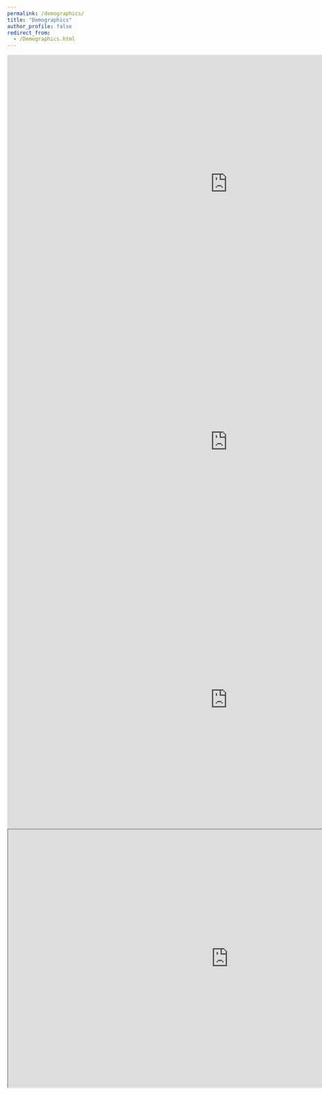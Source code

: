 ```yaml
---
permalink: /demographics/
title: "Demographics"
author_profile: false
redirect_from: 
  - /Demographics.html
---
```


<iframe width="1024" height="600" seamless frameborder="0" scrolling="no" src="https://docs.google.com/spreadsheets/d/e/2PACX-1vTAHSTJQRNT9fvbFXKYKjfleW5WYmSvAbZ6faR-ZOqnJZ_n2wdXRKJvcPoB3yTZkg/pubchart?oid=2051113571&format=interactive"></iframe>

<iframe width="1024" height="600" seamless frameborder="0" scrolling="no" src="https://docs.google.com/spreadsheets/d/e/2PACX-1vTAHSTJQRNT9fvbFXKYKjfleW5WYmSvAbZ6faR-ZOqnJZ_n2wdXRKJvcPoB3yTZkg/pubchart?oid=1823927174&format=interactive"></iframe>

<iframe width="1024" height="600" seamless frameborder="0" scrolling="no" src="https://docs.google.com/spreadsheets/d/e/2PACX-1vTAHSTJQRNT9fvbFXKYKjfleW5WYmSvAbZ6faR-ZOqnJZ_n2wdXRKJvcPoB3yTZkg/pubchart?oid=1671414914&format=interactive"></iframe>

<iframe width="1024" height="600" seamlessframeborder="0" scrolling="no" src="https://docs.google.com/spreadsheets/d/e/2PACX-1vTAHSTJQRNT9fvbFXKYKjfleW5WYmSvAbZ6faR-ZOqnJZ_n2wdXRKJvcPoB3yTZkg/pubchart?oid=1763563546&format=interactive"></iframe>